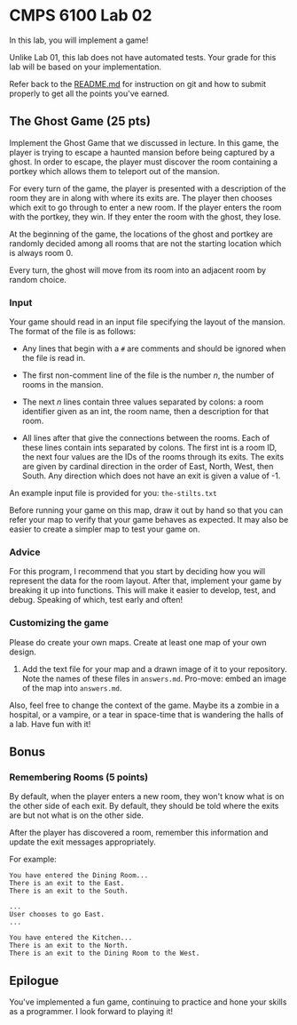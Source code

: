 # CMPS 6100  Lab 02

In this lab, you will implement a game!

Unlike Lab 01, this lab does not have automated tests. Your grade for this lab will be based on your implementation.

Refer back to the [README.md](README.md) for instruction on git and how to submit properly to get all the points you've earned.

## The Ghost Game (25 pts)

Implement the Ghost Game that we discussed in lecture. In this game, the player is trying to escape a haunted mansion before being captured by a ghost. In order to escape, the player must discover the room containing a portkey which allows them to teleport out of the mansion.

For every turn of the game, the player is presented with a description of the room they are in along with where its exits are. The player then chooses which exit to go through to enter a new room. If the player enters the room with the portkey, they win. If they enter the room with the ghost, they lose.

At the beginning of the game, the locations of the ghost and portkey are randomly decided among all rooms that are not the starting location which is always room 0.

Every turn, the ghost will move from its room into an adjacent room by random choice.

### Input

Your game should read in an input file specifying the layout of the mansion. The format of the file is as follows:

- Any lines that begin with a `#` are comments and should be ignored when the file is read in.

- The first non-comment line of the file is the number $n$, the number of rooms in the mansion.

- The next $n$ lines contain three values separated by colons: a room identifier given as an int, the room name, then a description for that room.

- All lines after that give the connections between the rooms. Each of these lines contain ints separated by colons. The first int is a room ID, the next four values are the IDs of the rooms through its exits. The exits are given by cardinal direction in the order of East, North, West, then South. Any direction which does not have an exit is given a value of -1.

An example input file is provided for you: `the-stilts.txt`

Before running your game on this map, draw it out by hand so that you can refer your map to verify that your game behaves as expected. It may also be easier to create a simpler map to test your game on.

### Advice

For this program, I recommend that you start by deciding how you will represent the data for the room layout. After that, implement your game by breaking it up into functions. This will make it easier to develop, test, and debug. Speaking of which, test early and often!

### Customizing the game

Please do create your own maps. Create at least one map of your own design. 

1. Add the text file for your map and a drawn image of it to your repository. Note the names of these files in `answers.md`. Pro-move: embed an image of the map into `answers.md`.

Also, feel free to change the context of the game. Maybe its a zombie in a hospital, or a vampire, or a tear in space-time that is wandering the halls of a lab. Have fun with it!

## Bonus

### Remembering Rooms (5 points)

By default, when the player enters a new room, they won't know what is on the other side of each exit. By default, they should be told where the exits are but not what is on the other side. 

After the player has discovered a room, remember this information and update the exit messages appropriately.

For example:

```
You have entered the Dining Room...
There is an exit to the East.
There is an exit to the South.

...
User chooses to go East.
...

You have entered the Kitchen...
There is an exit to the North.
There is an exit to the Dining Room to the West.
```

## Epilogue

You've implemented a fun game, continuing to practice and hone your skills as a programmer. I look forward to playing it!